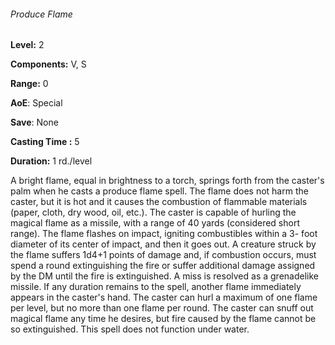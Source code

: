 ###### Produce Flame

**Level:** 2

**Components:** V, S

**Range:** 0

**AoE**: Special

**Save**: None

**Casting Time :** 5

**Duration:** 1 rd./level

A bright flame, equal in brightness to a torch, springs forth from the caster's palm when he casts a produce flame spell. The flame does not harm the caster, but it is hot and it causes the combustion of flammable materials (paper, cloth, dry wood, oil, etc.). The caster is capable of hurling the magical flame as a missile, with a range of 40 yards (considered short range). The flame flashes on impact, igniting combustibles within a 3- foot diameter of its center of impact, and then it goes out. A creature struck by the flame suffers 1d4+1 points of damage and, if combustion occurs, must spend a round extinguishing the fire or suffer additional damage assigned by the DM until the fire is extinguished. A miss is resolved as a grenadelike missile. If any duration remains to the spell, another flame immediately appears in the caster's hand. The caster can hurl a maximum of one flame per level, but no more than one flame per round. The caster can snuff out magical flame any time he desires, but fire caused by the flame cannot be so extinguished. This spell does not function under water.